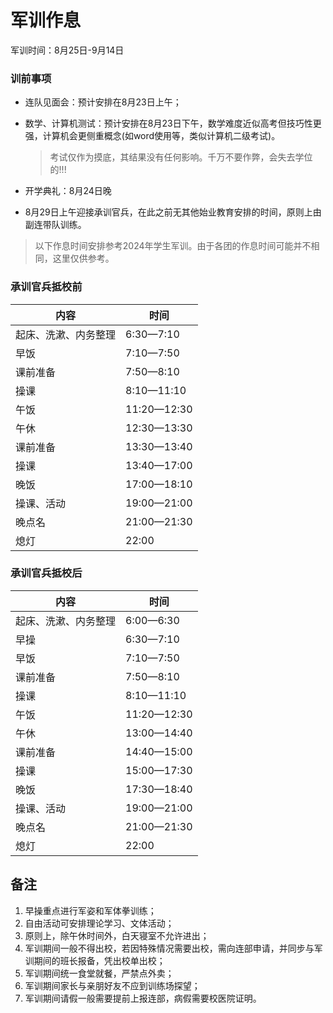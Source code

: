 # 军训作息

军训时间：8月25日-9月14日

### 训前事项

- 连队见面会：预计安排在8月23日上午；

- 数学、计算机测试：预计安排在8月23日下午，数学难度近似高考但技巧性更强，计算机会更侧重概念(如word使用等，类似计算机二级考试)。
  
  > 考试仅作为摸底，其结果没有任何影响。千万不要作弊，会失去学位的!!!

- 开学典礼：8月24日晚

- 8月29日上午迎接承训官兵，在此之前无其他始业教育安排的时间，原则上由副连带队训练。

> 以下作息时间安排参考2024年学生军训。由于各团的作息时间可能并不相同，这里仅供参考。

### 承训官兵抵校前

| 内容         | 时间          |
| ---------- | ----------- |
| 起床、洗漱、内务整理 | 6:30—7:10   |
| 早饭         | 7:10—7:50   |
| 课前准备       | 7:50—8:10   |
| 操课         | 8:10—11:10  |
| 午饭         | 11:20—12:30 |
| 午休         | 12:30—13:30 |
| 课前准备       | 13:30—13:40 |
| 操课         | 13:40—17:00 |
| 晚饭         | 17:00—18:10 |
| 操课、活动      | 19:00—21:00 |
| 晚点名        | 21:00—21:30 |
| 熄灯         | 22:00       |

### 承训官兵抵校后

| 内容         | 时间          |
| ---------- | ----------- |
| 起床、洗漱、内务整理 | 6:00—6:30   |
| 早操         | 6:30—7:10   |
| 早饭         | 7:10—7:50   |
| 课前准备       | 7:50—8:10   |
| 操课         | 8:10—11:10  |
| 午饭         | 11:20—12:30 |
| 午休         | 13:00—14:40 |
| 课前准备       | 14:40—15:00 |
| 操课         | 15:00—17:30 |
| 晚饭         | 17:30—18:40 |
| 操课、活动      | 19:00—21:00 |
| 晚点名        | 21:00—21:30 |
| 熄灯         | 22:00       |

## 备注

1. 早操重点进行军姿和军体拳训练；
2. 自由活动可安排理论学习、文体活动；
3. 原则上，除午休时间外，白天寝室不允许进出；
4. 军训期间一般不得出校，若因特殊情况需要出校，需向连部申请，并同步与军训期间的班长报备，凭出校单出校；
5. 军训期间统一食堂就餐，严禁点外卖；
6. 军训期间家长与亲朋好友不应到训练场探望；
7. 军训期间请假一般需要提前上报连部，病假需要校医院证明。
